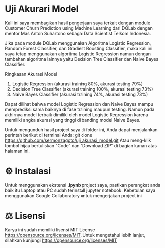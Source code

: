 # Uji Akurari Model
Kali ini saya membagikan hasil pengerjaan saya terkait dengan module Customer Churn Prediction using Machine Learning dari DQLab dengan mentor Mas Anton Suhartono sebagai Data Scientist Telkom Indonesia.

Jika pada module DQLab menggunakan Algoritma Logistic Regression, Random Forest Classifier, dan Gradient Boosting Classifier, maka kali ini saya tetap menggunakan algoritma Logistic Regression namun dengan tambahan algoritma lainnya yaitu Decision Tree Classifier dan Naive Bayes Classifier.

Ringkasan Akurasi Model
1. Logistic Regression (akurasi training 80%, akurasi testing 79%)
2. Decision Tree Classifier (akurasi training 100%, akurasi testing 73%)
3. Naive Bayes Classifier (akurasi training 74%, akurasi testing 73%)

Dapat dilihat bahwa model Logistic Regression dan Naive Bayes mampu memprediksi sama baiknya di fase training maupun testing. Namun pada akhirnya model terbaik dimiliki oleh model Logistic Regression karena memiliki angka akurasi yang tinggi di banding model Naive Bayes.

Untuk mengunduh hasil project saya di folder ini, Anda dapat menjalankan perintah berikut di terminal Anda:
git clone https://github.com/sermonzagoto/uji_akurasi_model.git
Atau meng-klik tombol hijau bertuliskan "Code" dan "Download ZIP" di bagian kanan atas halaman ini.

# ⚙️ Instalasi
Untuk menggunakan ekstensi **.ipynb** project saya, pastikan perangkat anda baik itu Laptop atau PC sudah terinstall jupyter notebook. Kebetulan saya menggunakan Google Collaboratory untuk mengerjakan project ini

# ⚖️ Lisensi
Karya ini sudah memiliki lisensi MIT License https://opensource.org/licenses/MIT. Untuk mengetahui lebih lanjut, silahkan kunjungi https://opensource.org/licenses/MIT

